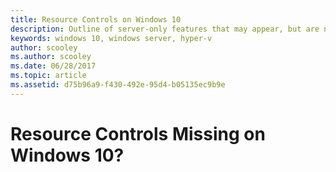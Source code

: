 ```yaml
---
title: Resource Controls on Windows 10
description: Outline of server-only features that may appear, but are not usable, in Hyper-V Manager on Windows 10.
keywords: windows 10, windows server, hyper-v
author: scooley
ms.author: scooley
ms.date: 06/28/2017
ms.topic: article
ms.assetid: d75b96a9-f430-492e-95d4-b05135ec9b9e
---
```


# Resource Controls Missing on Windows 10?
